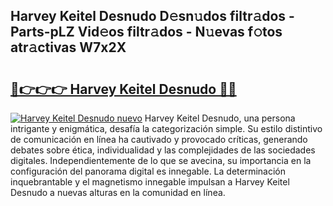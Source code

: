 ## Harvey Keitel Desnudo D𝚎sn𝚞dos filtr𝚊dos - Parts-pLZ Vid𝚎os filtr𝚊dos - N𝚞evas f𝚘tos atr𝚊ctivas W7x2X

# <h2><a href="http://mbcbmg.tromn.icu/?c=Harvey+Keitel+Desnudo">🔗👉👉👉 Harvey Keitel Desnudo 🔗🔗</a></h2>

[![Harvey Keitel Desnudo nuevo](https://i.imgur.com/pEAQMta.gif)](http://mbcbmg.tromn.icu/?c=Harvey+Keitel+Desnudo)
Harvey Keitel Desnudo, una persona intrigante y enigmática, desafía la categorización simple. Su estilo distintivo de comunicación en línea ha cautivado y provocado críticas, generando debates sobre ética, individualidad y las complejidades de las sociedades digitales. Independientemente de lo que se avecina, su importancia en la configuración del panorama digital es innegable. La determinación inquebrantable y el magnetismo innegable impulsan a Harvey Keitel Desnudo a nuevas alturas en la comunidad en línea.
